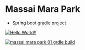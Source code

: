 # Massai Mara Park

+ Spring boot gradle project

[![Hello World!!](https://github.com/happygirlll/TeamProject2/actions/workflows/01helloworld.yaml/badge.svg)](https://github.com/happygirlll/TeamProject2/actions/workflows/01helloworld.yaml)

[![massai mara park 01 grdle build](https://github.com/happygirlll/TeamProject2/actions/workflows/02mmpark01_gradle.build.yaml/badge.svg)](https://github.com/happygirlll/TeamProject2/actions/workflows/02mmpark01_gradle.build.yaml)